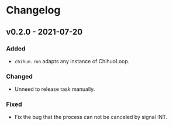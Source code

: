 # Changelog

## v0.2.0 - 2021-07-20

### Added

- `chihun.run` adapts any instance of ChihuoLoop.

### Changed

- Unneed to release task manually.

### Fixed

- Fix the bug that the process can not be canceled by signal INT.
